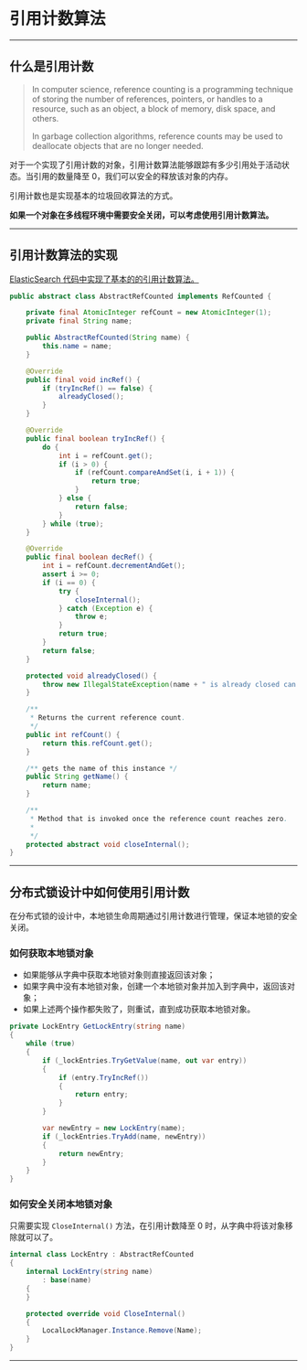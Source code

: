 # 引用计数算法


---

## 什么是引用计数

> In computer science, reference counting is a programming technique of storing the number of references, pointers, or handles to a resource, such as an object, a block of memory, disk space, and others.
>
> In garbage collection algorithms, reference counts may be used to deallocate objects that are no longer needed.

对于一个实现了引用计数的对象，引用计数算法能够跟踪有多少引用处于活动状态。当引用的数量降至 0，我们可以安全的释放该对象的内存。

引用计数也是实现基本的垃圾回收算法的方式。

**如果一个对象在多线程环境中需要安全关闭，可以考虑使用引用计数算法。**

---

## 引用计数算法的实现

[ElasticSearch 代码中实现了基本的的引用计数算法。](https://github.com/elastic/elasticsearch/blob/main/libs/core/src/main/java/org/elasticsearch/core/AbstractRefCounted.java)

``` Java
public abstract class AbstractRefCounted implements RefCounted {

    private final AtomicInteger refCount = new AtomicInteger(1);
    private final String name;

    public AbstractRefCounted(String name) {
        this.name = name;
    }

    @Override
    public final void incRef() {
        if (tryIncRef() == false) {
            alreadyClosed();
        }
    }

    @Override
    public final boolean tryIncRef() {
        do {
            int i = refCount.get();
            if (i > 0) {
                if (refCount.compareAndSet(i, i + 1)) {
                    return true;
                }
            } else {
                return false;
            }
        } while (true);
    }

    @Override
    public final boolean decRef() {
        int i = refCount.decrementAndGet();
        assert i >= 0;
        if (i == 0) {
            try {
                closeInternal();
            } catch (Exception e) {
                throw e;
            }
            return true;
        }
        return false;
    }

    protected void alreadyClosed() {
        throw new IllegalStateException(name + " is already closed can't increment refCount current count [" + refCount.get() + "]");
    }

    /**
     * Returns the current reference count.
     */
    public int refCount() {
        return this.refCount.get();
    }

    /** gets the name of this instance */
    public String getName() {
        return name;
    }

    /**
     * Method that is invoked once the reference count reaches zero.
     *
     */
    protected abstract void closeInternal();
}
```

---

## 分布式锁设计中如何使用引用计数

在分布式锁的设计中，本地锁生命周期通过引用计数进行管理，保证本地锁的安全关闭。

### 如何获取本地锁对象

- 如果能够从字典中获取本地锁对象则直接返回该对象；
- 如果字典中没有本地锁对象，创建一个本地锁对象并加入到字典中，返回该对象；
- 如果上述两个操作都失败了，则重试，直到成功获取本地锁对象。

``` C#
private LockEntry GetLockEntry(string name)
{
    while (true)
    {
        if (_lockEntries.TryGetValue(name, out var entry))
        {
            if (entry.TryIncRef())
            {
                return entry;
            }
        }

        var newEntry = new LockEntry(name);
        if (_lockEntries.TryAdd(name, newEntry))
        {
            return newEntry;
        }
    }
}
```

### 如何安全关闭本地锁对象

只需要实现 `CloseInternal()` 方法，在引用计数降至 0 时，从字典中将该对象移除就可以了。

``` C#
internal class LockEntry : AbstractRefCounted
{
    internal LockEntry(string name)
        : base(name)
    {
    }

    protected override void CloseInternal()
    {
        LocalLockManager.Instance.Remove(Name);
    }
}
```

---

